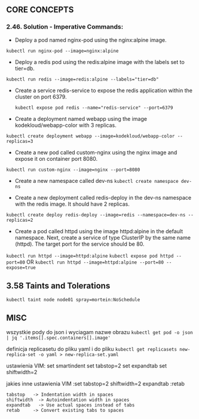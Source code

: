 ## CORE CONCEPTS  
### 2.46. Solution - Imperative Commands:
- Deploy a pod named nginx-pod using the nginx:alpine image.

`kubectl run nginx-pod --image=nginx:alpine`

- Deploy a redis pod using the redis:alpine image with the labels set to tier=db.

`kubectl run redis --image=redis:alpine --labels="tier=db"`

- Create a service redis-service to expose the redis application within the cluster on port 6379.

  `kubectl expose pod redis --name="redis-service" --port=6379`

- Create a deployment named webapp using the image kodekloud/webapp-color with 3 replicas.

`kubectl create deployment webapp --image=kodekloud/webapp-color --replicas=3`

- Create a new pod called custom-nginx using the nginx image and expose it on container port 8080.

`kubectl run custom-nginx --image=nginx --port=8080`

- Create a new namespace called dev-ns
`kubectl create namespace dev-ns`

- Create a new deployment called redis-deploy in the dev-ns namespace with the redis image. It should have 2 replicas.

`kubectl create deploy redis-deploy --image=redis --namespace=dev-ns --replicas=2`

- Create a pod called httpd using the image httpd:alpine in the default namespace. Next, create a service of type ClusterIP by the same name (httpd). The target port for the service should be 80.

`kubectl run httpd --image=httpd:alpine`
`kubectl expose pod httpd --port=80`
OR
`kubectl run httpd --image=httpd:alpine --port=80 --expose=true`


## 3.58 Taints and Tolerations
`kubectl taint node node01 spray=mortein:NoSchedule`

## MISC
wszystkie pody do json i wyciagam nazwe obrazu
`kubectl get pod -o json | jq '.items[].spec.containers[].image'`

definicja replicasetu do pliku yaml i do pliku
`kubectl get replicasets new-replica-set -o yaml > new-replica-set.yaml`

ustawienia VIM:
  set smartindent
  set tabstop=2
  set expandtab
  set shiftwidth=2

jakies inne ustawienia VIM
    :set tabstop=2 shiftwidth=2 expandtab
    :retab

    tabstop   -> Indentation width in spaces
    shiftwidth  -> Autoindentation width in spaces
    expandtab   -> Use actual spaces instead of tabs
    retab     -> Convert existing tabs to spaces


